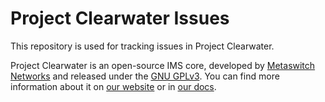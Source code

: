 # Project Clearwater Issues

This repository is used for tracking issues in Project Clearwater.

Project Clearwater is an open-source IMS core, developed by [Metaswitch Networks](http://www.metaswitch.com) and released under the [GNU GPLv3](http://www.projectclearwater.org/download/license/). You can find more information about it on [our website](http://www.projectclearwater.org/) or in [our docs](http://clearwater.readthedocs.org/en/stable/).
